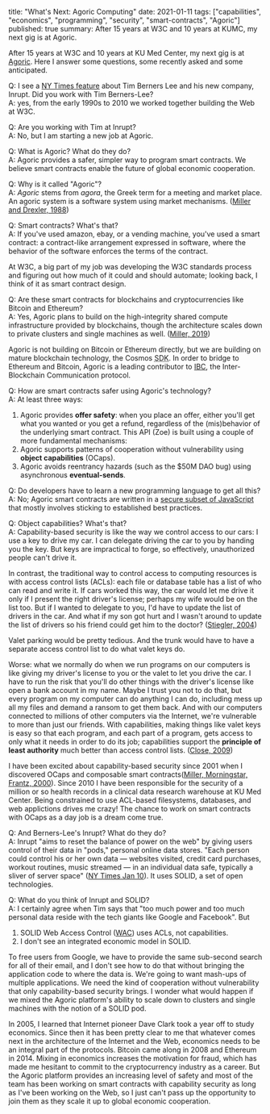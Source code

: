 title: "What's Next: Agoric Computing"
date: 2021-01-11
tags: ["capabilities", "economics", "programming", "security", "smart-contracts", "Agoric"]
published: true
summary: After 15 years at W3C and 10 years at KUMC, my next gig is at Agoric.

After 15 years at W3C and 10 years at KU Med Center, my next gig is at
[Agoric](https://agoric.com/). Here I answer some questions, some
recently asked and some anticipated.

Q: I see a [NY Times feature][NYT] about Tim Berners Lee and his new
company, Inrupt. Did you work with Tim Berners-Lee?  
A: yes, from the early 1990s to 2010 we worked together building the Web at W3C.

[NYT]: https://www.nytimes.com/2021/01/10/technology/tim-berners-lee-privacy-internet.html

Q: Are you working with Tim at Inrupt?  
A: No, but I am starting a new job at Agoric.

Q: What is Agoric? What do they do?  
A: Agoric provides a safer, simpler way to program smart contracts. We
believe smart contracts enable the future of global economic
cooperation.

Q: Why is it called "Agoric"?  
A: _Agoric_ stems from _agora_, the Greek term for a meeting and
market place. An agoric system is a software system using market
mechanisms. ([Miller and Drexler, 1988][MD88])

[MD88]: https://agoric.com/papers/markets-and-computation-agoric-open-systems/abstract/

Q: Smart contracts? What's that?  
A: If you've used amazon, ebay, or a vending machine,
you've used a smart contract: a contract-like arrangement expressed in
software, where the behavior of the software enforces the terms of the
contract.

At W3C, a big part of my job was developing the W3C standards process
and figuring out how much of it could and should automate; looking
back, I think of it as smart contract design.

Q: Are these smart contracts for blockchains and cryptocurrencies like Bitcoin and Ethereum?  
A: Yes, Agoric plans to build on the high-integrity shared compute
infrastructure provided by blockchains, though the architecture
scales down to private clusters and single machines as well. ([Miller, 2019][])

[Miller, 2019]: https://www.youtube.com/watch?v=iyuo0ymTt4g&list=PLhuBigpl7lqth_Ow_eQWZs7NFxmeDw9W8

Agoric is not building on Bitcoin or Ethereum directly, but we are
building on mature blockchain technology, the Cosmos <abbr
title="Software Development Kit">SDK</abbr>. In order to bridge to
Ethereum and Bitcoin, Agoric is a leading contributor to
[IBC](https://cosmos.network/ibc), the Inter-Blockchain Communication
protocol.

Q: How are smart contracts safer using Agoric's technology?  
A: At least three ways:

  1. Agoric provides **offer safety**: when you place an
     offer, either you'll get what you wanted or you get a refund,
     regardless of the (mis)behavior of the underlying smart contract.
     This API (Zoe) is built using a couple of more fundamental mechanisms:
  2. Agoric supports patterns of cooperation without vulnerability using
     **object capabilities** (OCaps).
  3. Agoric avoids reentrancy hazards (such as the $50M DAO bug) using
     asynchronous **eventual-sends**.

Q: Do developers have to learn a new programming language to get all this?  
A: No; Agoric smart contracts are written in a [secure subset of
JavaScript](https://github.com/Agoric/Jessie#subsetting-ecmascript)
that mostly involves sticking to established best practices.

Q: Object capabilities? What's that?  
A: Capability-based security is like the way we control access to our
cars: I use a key to drive my car. I can delegate driving the car
to you by handing you the key. But keys are impractical to forge,
so effectively, unauthorized people can't drive it.

In contrast, the traditional way to control access to computing
resources is with access control lists (ACLs): each file or database
table has a list of who can read and write it. If cars worked this
way, the car would let me drive it only if I present the right
driver's license; perhaps my wife would be on the list too. But if I
wanted to delegate to you, I'd have to update the list of drivers in
the car. And what if my son got hurt and I wasn't around to update the
list of drivers so his friend could get him to the doctor? ([Stiegler,
2004][])

[Stiegler, 2004]: http://erights.org/talks/efun/SecurityPictureBook.pdf

Valet parking would be pretty tedious. And the trunk would have to
have a separate access control list to do what valet keys do.

Worse: what we normally do when we run programs on our computers is
like giving my driver's license to you or the valet to let you drive
the car. I have to run the risk that you'll do other things with the
driver's license like open a bank account in my name. Maybe I trust
you not to do that, but every program on my computer can do anything I
can do, including mess up all my files and demand a ransom to get them
back. And with our computers connected to millions of other computers
via the Internet, we're vulnerable to more than just our friends.
With capabilities, making things like valet keys is easy so that each
program, and each part of a program, gets access to only what it needs
in order to do its job; capabilities support the **principle of least
authority** much better than access control lists. ([Close, 2009][])

[Close, 2009]: https://www.hpl.hp.com/techreports/2009/HPL-2009-20.html

I have been excited about capability-based security since 2001 when I
discovered OCaps and composable smart contracts([Miller, Morningstar,
Frantz, 2000][]). Since 2010 I have been responsible for the security
of a million or so health records in a clinical data research
warehouse at KU Med Center. Being constrained to use ACL-based
filesystems, databases, and web applictions drives me crazy!  The
chance to work on smart contracts with OCaps as a day job is a dream
come true.

[Miller, Morningstar, Frantz, 2000]: http://erights.org/elib/capability/ode/index.html

Q: And Berners-Lee's Inrupt? What do they do?  
A: Inrupt "aims to reset the balance of power on the web" by giving
users control of their data in "pods," personal online data
stores. "Each person could control his or her own data — websites
visited, credit card purchases, workout routines, music streamed — in
an individual data safe, typically a sliver of server space" ([NY
Times Jan 10][NYT]). It uses SOLID, a set of open technologies.

Q: What do you think of Inrupt and SOLID?  
A: I certainly agree when Tim says that "too much power and too much
personal data reside with the tech giants like Google and
Facebook". But

  1. SOLID Web Access Control
     ([WAC](https://github.com/solid/web-access-control-spec/))
     uses ACLs, not capabilities.
  2. I don't see an integrated economic model in SOLID.

To free users from Google, we have to provide the same sub-second
search for all of their email, and I don't see how to do that without
bringing the application code to where the data is.  We're going to
want mash-ups of multiple applications.  We need the kind of
cooperation without vulnerability that only capability-based security
brings. I wonder what would happen if we mixed the Agoric platform's
ability to scale down to clusters and single machines with the notion
of a SOLID pod.

In 2005, I learned that Internet pioneer Dave Clark took a year off to
study economics. Since then it has been pretty clear to me that
whatever comes next in the architecture of the Internet and the Web,
economics needs to be an integral part of the protocols. Bitcoin came
along in 2008 and Ethereum in 2014. Mixing in economics increases the
motivation for fraud, which has made me hesitant to commit to the
cryptocurrency industry as a career. But the Agoric platform provides
an increasing level of safety and most of the team has been working on
smart contracts with capability security as long as I've been working
on the Web, so I just can't pass up the opportunity to join them as
they scale it up to global economic cooperation.
